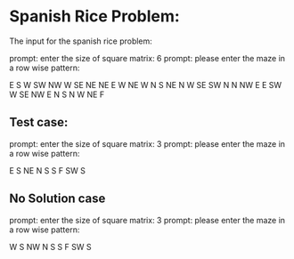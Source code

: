 # Spanish Rice Problem:
The input for the spanish rice problem:

prompt: enter the size of square matrix:
6
prompt: please enter the maze in a row wise pattern:

E S W SW NW W
SE NE NE E W NE
W N S NE N W
SE SW N N NW E
E SW W SE NW E
N S N W NE F


## Test case:
prompt: enter the size of square matrix:
3
prompt: please enter the maze in a row wise pattern:

E S NE
N S S
F SW S


## No Solution case
prompt: enter the size of square matrix:
3
prompt: please enter the maze in a row wise pattern:

W S NW
N S S
F SW S